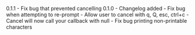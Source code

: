 0.1.1 - Fix bug that prevented cancelling
0.1.0 - Changelog added
	  - Fix bug when attempting to re-prompt
	  - Allow user to cancel with q, Q, esc, ctrl+c
	  - Cancel will now call your callback with null
	  - Fix bug printing non-printable characters